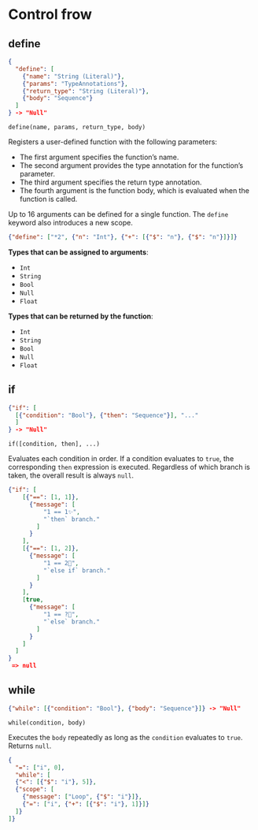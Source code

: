 # Control frow

## define

```json
{
  "define": [
    {"name": "String (Literal)"},
    {"params": "TypeAnnotations"},
    {"return_type": "String (Literal)"},
    {"body": "Sequence"}
  ]
} -> "Null"
```

```text
define(name, params, return_type, body)
```

Registers a user-defined function with the following parameters:

- The first argument specifies the function’s name.
- The second argument provides the type annotation for the function’s parameter.
- The third argument specifies the return type annotation.
- The fourth argument is the function body, which is evaluated when the function is called.

Up to 16 arguments can be defined for a single function.
The `define` keyword also introduces a new scope.

```json
{"define": ["*2", {"n": "Int"}, {"+": [{"$": "n"}, {"$": "n"}]}]}
```

**Types that can be assigned to arguments**:

- `Int`
- `String`
- `Bool`
- `Null`
- `Float`

**Types that can be returned by the function**:

- `Int`
- `String`
- `Bool`
- `Null`
- `Float`

## if

```json
{"if": [
  [{"condition": "Bool"}, {"then": "Sequence"}], "..."
  ]
} -> "Null"
```

```text
if([condition, then], ...)
```

Evaluates each condition in order. If a condition evaluates to `true`, the corresponding `then` expression is executed.
Regardless of which branch is taken, the overall result is always `null`.

```json
{"if": [
    [{"==": [1, 1]},
      {"message": [
          "1 == 1✨",
          "`then` branch."
        ]
      }
    ],
    [{"==": [1, 2]},
      {"message": [
          "1 == 2🤔",
          "`else if` branch."
        ]
      }
    ],
    [true,
      {"message": [
          "1 == ?🤣",
          "`else` branch."
        ]
      }
    ]
  ]
}
 => null
```

## while

```json
{"while": [{"condition": "Bool"}, {"body": "Sequence"}]} -> "Null"
```

```text
while(condition, body)
```

Executes the `body` repeatedly as long as the `condition` evaluates to `true`.
Returns `null`.

```json
{
  "=": ["i", 0],
  "while": [
  {"<": [{"$": "i"}, 5]},
  {"scope": [
    {"message": ["Loop", {"$": "i"}]},
    {"=": ["i", {"+": [{"$": "i"}, 1]}]}
  ]}
]}
```
